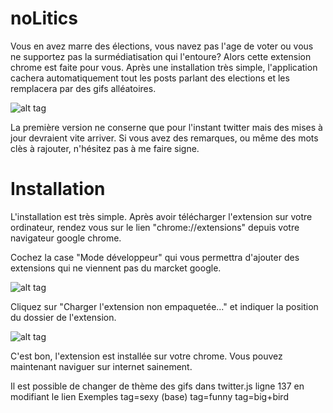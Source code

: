 # noLitics

Vous en avez marre des élections, vous navez pas l'age de voter ou vous ne supportez pas la surmédiatisation qui l'entoure? Alors cette extension chrome est faite pour vous. Après une installation très simple, l'application cachera automatiquement tout les posts parlant des elections et les remplacera par des gifs alléatoires.

![alt tag](https://github.com/leandrg/noLitics/blob/master/readmeImage/screen.png)

La première version ne conserne que pour l'instant twitter mais des mises à jour devraient vite arriver.
Si vous avez des remarques, ou même des mots clès à rajouter, n'hésitez pas à me faire signe.

# Installation

L'installation est très simple. Après avoir télécharger l'extension sur votre ordinateur, rendez vous sur le lien "chrome://extensions" depuis votre navigateur google chrome.

Cochez la case "Mode développeur" qui vous permettra d'ajouter des extensions qui ne viennent pas du marcket google.

![alt tag](https://raw.githubusercontent.com/leandrg/noLitics/master/readmeImage/dev.png)

Cliquez sur "Charger l'extension non empaquetée..." et indiquer la position du dossier de l'extension.

![alt tag](https://github.com/leandrg/noLitics/blob/master/readmeImage/charge.png)

C'est bon, l'extension est installée sur votre chrome. Vous pouvez maintenant naviguer sur internet sainement.

Il est possible de changer de thème des gifs dans twitter.js ligne 137 en modifiant le lien
Exemples
  tag=sexy (base)
  tag=funny
  tag=big+bird
